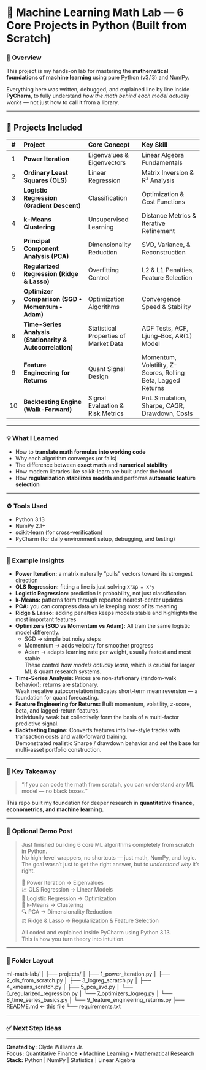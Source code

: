 # 🧠 Machine Learning Math Lab — 6 Core Projects in Python (Built from Scratch)

### 🚀 Overview
This project is my hands-on lab for mastering the **mathematical foundations of machine learning** using pure Python (v3.13) and NumPy.

Everything here was written, debugged, and explained line by line inside **PyCharm**, to fully understand *how the math behind each model actually works* — not just how to call it from a library.

---

## 📂 Projects Included

| # | Project | Core Concept | Key Skill |
|:-:|:--|:--|:--|
| 1 | **Power Iteration** | Eigenvalues & Eigenvectors | Linear Algebra Fundamentals |
| 2 | **Ordinary Least Squares (OLS)** | Linear Regression | Matrix Inversion & R² Analysis |
| 3 | **Logistic Regression (Gradient Descent)** | Classification | Optimization & Cost Functions |
| 4 | **k-Means Clustering** | Unsupervised Learning | Distance Metrics & Iterative Refinement |
| 5 | **Principal Component Analysis (PCA)** | Dimensionality Reduction | SVD, Variance, & Reconstruction |
| 6 | **Regularized Regression (Ridge & Lasso)** | Overfitting Control | L2 & L1 Penalties, Feature Selection |
| 7 | **Optimizer Comparison (SGD • Momentum • Adam)** | Optimization Algorithms | Convergence Speed & Stability |
| 8 | **Time-Series Analysis (Stationarity & Autocorrelation)** | Statistical Properties of Market Data | ADF Tests, ACF, Ljung–Box, AR(1) Model |
| 9 | **Feature Engineering for Returns** | Quant Signal Design | Momentum, Volatility, Z-Scores, Rolling Beta, Lagged Returns |
| 10 | **Backtesting Engine (Walk-Forward)** | Signal Evaluation & Risk Metrics | PnL Simulation, Sharpe, CAGR, Drawdown, Costs |

---

### 💡 What I Learned
- How to **translate math formulas into working code**  
- Why each algorithm converges (or fails)  
- The difference between **exact math** and **numerical stability**  
- How modern libraries like scikit-learn are built under the hood  
- How **regularization stabilizes models** and performs **automatic feature selection**

---

### ⚙️ Tools Used
- Python 3.13  
- NumPy 2.1+  
- scikit-learn (for cross-verification)  
- PyCharm (for daily environment setup, debugging, and testing)

---

### 🧩 Example Insights
- **Power Iteration:** a matrix naturally “pulls” vectors toward its strongest direction  
- **OLS Regression:** fitting a line is just solving `XᵀXβ = Xᵀy`  
- **Logistic Regression:** prediction is probability, not just classification  
- **k-Means:** patterns form through repeated nearest-center updates  
- **PCA:** you can compress data while keeping most of its meaning  
- **Ridge & Lasso:** adding penalties keeps models stable and highlights the most important features  
- **Optimizers (SGD vs Momentum vs Adam):** All train the same logistic model differently.  
  - SGD → simple but noisy steps  
  - Momentum → adds velocity for smoother progress  
  - Adam → adapts learning rate per weight, usually fastest and most stable  
  These control *how models actually learn*, which is crucial for larger ML & quant research systems.
- **Time-Series Analysis:** Prices are non-stationary (random-walk behavior); returns are stationary.  
  Weak negative autocorrelation indicates short-term mean reversion — a foundation for quant forecasting.  
- **Feature Engineering for Returns:** Built momentum, volatility, z-score, beta, and lagged-return features.  
  Individually weak but collectively form the basis of a multi-factor predictive signal.
- **Backtesting Engine:** Converts features into live-style trades with transaction costs and walk-forward training.  
  Demonstrated realistic Sharpe / drawdown behavior and set the base for multi-asset portfolio construction.

---

### 🏁 Key Takeaway
> “If you can code the math from scratch, you can understand any ML model — no black boxes.”

This repo built my foundation for deeper research in **quantitative finance, econometrics, and machine learning.**

---

### 📸 Optional Demo Post
> Just finished building 6 core ML algorithms completely from scratch in Python.  
> No high-level wrappers, no shortcuts — just math, NumPy, and logic.  
> The goal wasn’t just to get the right answer, but to *understand why* it’s right.  
>
> 🧮 Power Iteration → Eigenvalues  
> 📈 OLS Regression → Linear Models  
> 🔁 Logistic Regression → Optimization  
> 🎯 k-Means → Clustering  
> 🔍 PCA → Dimensionality Reduction  
> ⚖️ Ridge & Lasso → Regularization & Feature Selection  
>
> All coded and explained inside PyCharm using Python 3.13.  
> This is how you turn theory into intuition.

---

### 📁 Folder Layout
ml-math-lab/
│
├── projects/
│ ├── 1_power_iteration.py
│ ├── 2_ols_from_scratch.py
│ ├── 3_logreg_scratch.py
│ ├── 4_kmeans_scratch.py
│ ├── 5_pca_svd.py
│ └── 6_regularized_regression.py
│ └── 7_optimizers_logreg.py
│ └── 8_time_series_basics.py
│ └── 9_feature_engineering_returns.py
├── README.md ← this file
└── requirements.txt

---

### ✅ Next Step Ideas
  
 

---

**Created by:** Clyde Williams Jr.  
**Focus:** Quantitative Finance • Machine Learning • Mathematical Research  
**Stack:** Python | NumPy | Statistics | Linear Algebra
